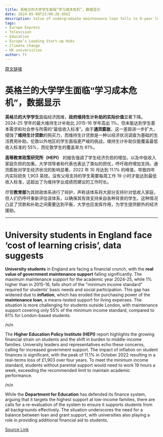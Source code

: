 ```yaml
---
title: 英格兰的大学学生面临“学习成本危机”，数据显示
date: 2024-05-08T23:00:28.956Z
description: Value of undergraduate maintenance loan falls to 9-year low as inflation cuts into support, says think-tank
tags: 
- Europe Express
- Television
- Education
- Europe’s Leading Start-up Hubs
- Climate change
- UK universities
author: ft
---
```


[原文链接](https://ft.com/content/4270fc96-f4b4-4d66-9b29-0e9162c21523)

# 英格兰的大学学生面临“学习成本危机”，数据显示

**英格兰的大学学生**面临经济困难，**政府维持生计补助的实际价值**显著下降。 2024-25 学年的最大维持生计补助比 2015-16 学年高出 1%，但未能达到学生基本需求和社会参与所需的“最低收入标准”。由于**通货膨胀**，这一差距进一步扩大，侵蚀了**维持生计贷款**的购买力，而维持生计贷款是一种以经济状况调查为基础的生活费用补助。伦敦以外地区的学生面临更严峻的挑战，维持生计补助仅能覆盖最低收入标准的 55%，而伦敦学生的覆盖率为 61%。

**高等教育政策研究所（HEPI）** 的报告强调了学生经济负担的增加，以及中低收入家庭负担的加重。大学领导者和代表也表达了类似的担忧，呼吁政府增加支持。通货膨胀对学生经济状况的影响显著，2022 年 10 月达到 11.1% 的峰值，导致四年内实际损失 1,903 英镑。没有父母支持的学生需要每周工作 19 小时才能达到最低收入标准，这超出了为维持学业成绩而建议的工作时长。

尽管**教育部**为其财政体系进行了辩护，声称该体系将大部分支持针对低收入家庭，但人们仍呼吁重新评估该体系，以确保其有效支持来自各种背景的学生。这种情况凸显了贷款和补助之间需要达到平衡，大学也应发挥作用，为学生提供额外的经济援助。

---

# University students in England face ‘cost of learning crisis’, data suggests 

**University students** in England are facing a financial crunch, with the **real value of government maintenance support** falling significantly. The maximum maintenance support for the academic year 2024-25, while 1% higher than in 2015-16, falls short of the "minimum income standard" required for students' basic needs and social participation. This gap has widened due to **inflation**, which has eroded the purchasing power of the **maintenance loan**, a means-tested support for living expenses. The situation is more challenging for students outside London, with maintenance support covering only 55% of the minimum income standard, compared to 61% for London-based students. 

/n/n

The **Higher Education Policy Institute (HEPI)** report highlights the growing financial strain on students and the shift in burden to middle-income families. University leaders and representatives echo these concerns, calling for increased government support. The impact of inflation on student finances is significant, with the peak of 11.1% in October 2022 resulting in a real-terms loss of £1,903 over four years. To meet the minimum income standard, students without parental support would need to work 19 hours a week, exceeding the recommended limit to maintain academic performance. 

/n/n

While the **Department for Education** has defended its finance system, arguing that it targets the highest support at low-income families, there are calls for a re-evaluation of the system to ensure it supports students from all backgrounds effectively. The situation underscores the need for a balance between loan and grant support, with universities also playing a role in providing additional financial aid to students.

[Source Link](https://ft.com/content/4270fc96-f4b4-4d66-9b29-0e9162c21523)

